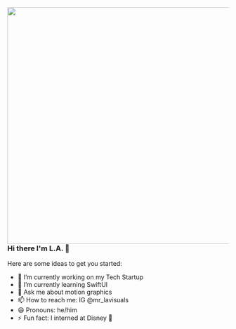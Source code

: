 <img align="right" src="https://user-images.githubusercontent.com/67489024/107159930-1f220700-6961-11eb-8649-279de6e42679.png" width=540px height=540px/>

### Hi there I'm L.A. 👋

Here are some ideas to get you started:

- 🔭 I’m currently working on my Tech Startup
- 🌱 I’m currently learning SwiftUI
- 💬 Ask me about motion graphics
- 📫 How to reach me: IG @mr_lavisuals
- 😄 Pronouns: he/him
- ⚡ Fun fact: I interned at Disney 🏰
